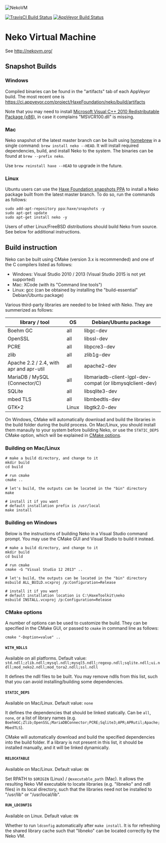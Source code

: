 ![NekoVM](https://cloud.githubusercontent.com/assets/576184/14234981/10528a0e-f9f1-11e5-8922-894569b2feea.png)

[![TravisCI Build Status](https://travis-ci.org/HaxeFoundation/neko.svg?branch=master)](https://travis-ci.org/HaxeFoundation/neko)
[![AppVeyor Build Status](https://ci.appveyor.com/api/projects/status/github/HaxeFoundation/neko?branch=master&svg=true)](https://ci.appveyor.com/project/HaxeFoundation/neko)

# Neko Virtual Machine

See http://nekovm.org/

## Snapshot Builds

### Windows

Compiled binaries can be found in the "artifacts" tab of each AppVeyor build. The most recent one is
https://ci.appveyor.com/project/HaxeFoundation/neko/build/artifacts

Note that you may need to install [Microsoft Visual C++ 2010 Redistributable Package (x86)](https://www.microsoft.com/en-us/download/details.aspx?id=5555), in case it complains "MSVCR100.dll" is missing.

### Mac

Neko snapshot of the latest master branch can be built using [homebrew](http://brew.sh/) in a single command: `brew install neko --HEAD`. It will install required dependencies, build, and install Neko to the system. The binaries can be found at `brew --prefix neko`.

Use `brew reinstall haxe --HEAD` to upgrade in the future.

### Linux

Ubuntu users can use the [Haxe Foundation snapshots PPA](https://launchpad.net/~haxe/+archive/ubuntu/snapshots) to install a Neko package built from the latest master branch. To do so, run the commands as follows:
```
sudo add-apt-repository ppa:haxe/snapshots -y
sudo apt-get update
sudo apt-get install neko -y
```

Users of other Linux/FreeBSD distributions should build Neko from source. See below for additional instructions.

## Build instruction

Neko can be built using CMake (version 3.x is recommended) and one of the C compilers listed as follows:

 * Windows: Visual Studio 2010 / 2013 (Visual Studio 2015 is not yet supported)
 * Mac: XCode (with its "Command line tools")
 * Linux: gcc (can be obtained by installing the "build-essential" Debian/Ubuntu package)

Various third-party libraries are needed to be linked with Neko. They are summerized as follows:

| library / tool                          | OS          | Debian/Ubuntu package                                     |
|-----------------------------------------|-------------|-----------------------------------------------------------|
| Boehm GC                                | all         | libgc-dev                                                 |
| OpenSSL                                 | all         | libssl-dev                                                |
| PCRE                                    | all         | libpcre3-dev                                              |
| zlib                                    | all         | zlib1g-dev                                                |
| Apache 2.2 / 2.4, with apr and apr-util | all         | apache2-dev                                               |
| MariaDB / MySQL (Connector/C)           | all         | libmariadb-client-lgpl-dev-compat (or libmysqlclient-dev) |
| SQLite                                  | all         | libsqlite3-dev                                            |
| mbed TLS                                | all         | libmbedtls-dev                                            |
| GTK+2                                   | Linux       | libgtk2.0-dev                                             |

On Windows, CMake will automatically download and build the libraries in the build folder during the build process. On Mac/Linux, you should install them manaully to your system before building Neko, or use the `STATIC_DEPS` CMake option, which will be explained in [CMake options](#CMake-options).

### Building on Mac/Linux

```shell
# make a build directory, and change to it
mkdir build
cd build

# run cmake
cmake ..

# let's build, the outputs can be located in the "bin" directory
make

# install it if you want
# default installation prefix is /usr/local
make install
```

### Building on Windows

Below is the instructions of building Neko in a Visual Studio command prompt.
You may use the CMake GUI and Visual Studio to build it instead.

```shell
# make a build directory, and change to it
mkdir build
cd build

# run cmake
cmake -G "Visual Studio 12 2013" ..

# let's build, the outputs can be located in the "bin" directory
msbuild ALL_BUILD.vcxproj /p:Configuration=Release

# install it if you want
# default installation location is C:\HaxeToolkit\neko
msbuild INSTALL.vcxproj /p:Configuration=Release
```

### CMake options

A number of options can be used to customize the build. They can be specified in the CMake GUI, or passed to `cmake` in command line as follows:

```shell
cmake "-Doption=value" ..
```

#### `WITH_NDLLS`

Available on all platforms. Default value: `std.ndll;zlib.ndll;mysql.ndll;mysql5.ndll;regexp.ndll;sqlite.ndll;ui.ndll;mod_neko2.ndll;mod_tora2.ndll;ssl.ndll`

It defines the ndll files to be built. You may remove ndlls from this list, such that you can avoid installing/building some dependencies.

#### `STATIC_DEPS`

Available on Mac/Linux. Default value: `none`

It defines the dependencies that should be linked statically. Can be `all`, `none`, or a list of library names (e.g. `BoehmGC;Zlib;OpenSSL;MariaDBConnector;PCRE;Sqlite3;APR;APRutil;Apache;MbedTLS`).

CMake will automatically download and build the specified dependencies into the build folder. If a library is not present in this list, it should be installed manually, and it will be linked dynamically.

#### `RELOCATABLE`

Available on Mac/Linux. Default value: `ON`

Set RPATH to `$ORIGIN` (Linux) / `@executable_path` (Mac). It allows the resulting Neko VM executable to locate libraries (e.g. "libneko" and ndll files) in its local directory, such that the libraries need not be installed to "/usr/lib" or "/usr/local/lib".

#### `RUN_LDCONFIG`

Available on Linux. Default value: `ON`

Whether to run `ldconfig` automatically after `make install`. It is for refreshing the shared library cache such that "libneko" can be located correctly by the Neko VM.
